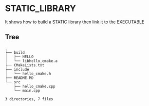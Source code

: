 # STATIC_LIBRARY

It shows how to build a STATIC library then link it to the EXECUTABLE
## Tree

```
.
├── build
│   ├── HELLO
│   └── libhello_cmake.a
├── CMakeLists.txt
├── include
│   └── hello_cmake.h
├── README.MD
└── src
    ├── hello_cmake.cpp
    └── main.cpp

3 directories, 7 files
```
